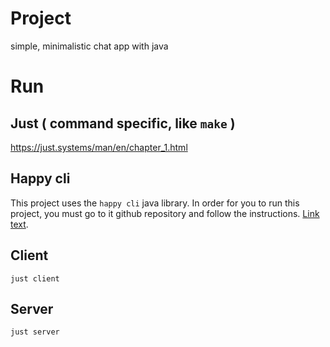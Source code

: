 # Project
simple, minimalistic chat app with java


# Run

## Just ( command specific, like ``make`` )
https://just.systems/man/en/chapter_1.html

## Happy cli
This project uses the ``happy cli`` java library. In order for you to run this project,
you must go to it github repository and follow the instructions. [Link text](https://gitlab.com/enyoos/happycli 'happycli repo').

## Client
``just client``

## Server
``just server``